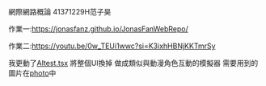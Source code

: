 網際網路概論 41371229H范子昊

作業一:https://jonasfanz.github.io/JonasFanWebRepo/

作業二:https://youtu.be/0w_TEUi1wwc?si=K3ixhHBNjKKTmrSy

我更動了[AItest.tsx](AItest.tsx) 將整個UI換掉 做成類似與動漫角色互動的模擬器
需要用到的圖片在[photo](./photo/)中

